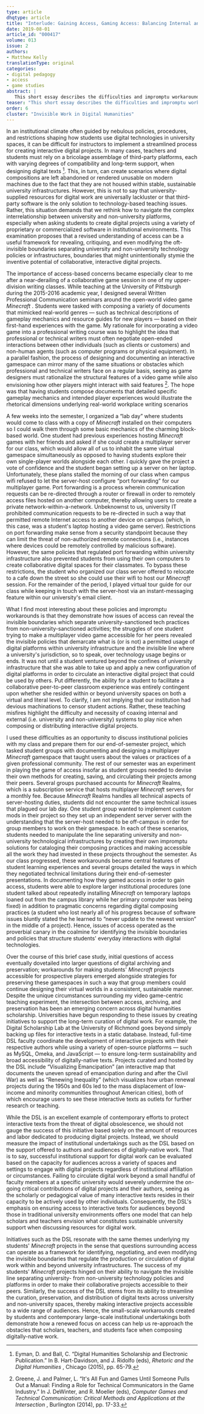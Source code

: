 ```yaml
---
type: article
dhqtype: article
title: "Interlude: Gaining Access, Gaming Access: Balancing Internal and External Support For Interactive Digital Projects"
date: 2019-08-01
article_id: "000417"
volume: 013
issue: 2
authors:
- Matthew Kelly
translationType: original
categories:
- digital pedagogy
- access
- game studies
abstract: |
   This short essay describes the difficulties and impromptu workarounds that emerged when using the video game Minecraft as the central teaching tool in several professional writing seminars. More specifically, the author discusses a key moment in the semester where students needed to move between university and non-university technology infrastructures in order to create multiplayer gamespaces that were accessible to their peers. In narrating this experience, the author will demonstrate how a discourse of access can be used to examine the oft-invisible policies, procedures, and restrictions that shape the way we compose, circulate and make visible digitally-native work. Furthermore, the author will discuss how a critical emphasis on access can help teachers and students better mediate the relationship between internal or university-supplied technological infrastructures and external platforms when creating interactive digital projects. The underlying motivation of this essay is not to lambaste universities for lack of institutional support nor is it to champion commercial organizations as saviors for helping teachers successfully use digital platforms in the classroom. Instead, the goal of this brief essay is to spur discussions surrounding the following questions: how might we use issues regarding access to better examine and navigate the hard-to-define boundaries that separate university-sanction technology use from non-university sanctioned technology use? How might calling students' attention to access refine the larger learning objectives for Digital Humanities or DH-related courses?
teaser: "This short essay describes the difficulties and impromptu workarounds that emerged when using the video game Minecraft as the central teaching tool in several professional writing seminars."
order: 6
cluster: "Invisible Work in Digital Humanities"
---
```

  
 In an institutional climate often guided by nebulous policies, procedures, and restrictions shaping how students use digital technologies in university spaces, it can be difficult for instructors to implement a streamlined process for creating interactive digital projects. In many cases, teachers and students must rely on a bricolage assemblage of third-party platforms, each with varying degrees of compatibility and long-term support, when designing digital texts [^eyman2015]. This, in turn, can create scenarios where digital compositions are left abandoned or rendered unusable on modern machines due to the fact that they are not housed within stable, sustainable university infrastructures. However, this is not to say that university-supplied resources for digital work are universally lackluster or that third-party software is the only solution to technology-based teaching issues. Rather, this situation demands that we rethink how to navigate the complex interrelationship between university and non-university platforms, especially when asking students to create digital projects using a variety of proprietary or commercialized software in institutional environments. This examination proposes that a revised understanding of access can be a useful framework for revealing, critiquing, and even modifying the oft-invisible boundaries separating university and non-university technology policies or infrastructures, boundaries that might unintentionally stymie the inventive potential of collaborative, interactive digital projects. 
  
The importance of access-based concerns became especially clear to me after a near-derailing of a collaborative game session in one of my upper-division writing classes. While teaching at the University of Pittsburgh during the 2015-2016 academic year, I designed several Written Professional Communication seminars around the open-world video game  _Minecraft_ . Students were tasked with composing a variety of documents that mimicked real-world genres — such as technical descriptions of gameplay mechanics and resource guides for new players — based on their first-hand experiences with the game. My rationale for incorporating a video game into a professional writing course was to highlight the idea that professional or technical writers must often negotiate open-ended interactions between other individuals (such as clients or customers) and non-human agents (such as computer programs or physical equipment). In a parallel fashion, the process of designing and documenting an interactive gamespace can mirror many of the same situations or obstacles which professional and technical writers face on a regular basis, seeing as game designers must rationalize the structural features of a video game while also envisioning how other players might interact with said features [^greene2014]. The hope was that having students compose documents that detailed specific gameplay mechanics and intended player experiences would illustrate the rhetorical dimensions underlying real-world workplace writing scenarios
  
A few weeks into the semester, I organized a  “lab day”  where students would come to class with a copy of  _Minecraft_  installed on their computers so I could walk them through some basic mechanics of the charming block-based world. One student had previous experiences hosting  _Minecraft_  games with her friends and asked if she could create a multiplayer server for our class, which would allow all of us to inhabit the same virtual gamespace simultaneously as opposed to having students explore their own single-player worlds alongside each other. I quickly gave the project a vote of confidence and the student began setting up a server on her laptop. Unfortunately, these plans stalled the morning of our class when campus wifi refused to let the server-host configure  “port forwarding”  for our multiplayer game. Port forwarding is a process wherein communication requests can be re-directed through a router or firewall in order to remotely access files hosted on another computer, thereby allowing users to create a private network-within-a-network. Unbeknownst to us, university IT prohibited communication requests to be re-directed in such a way that permitted remote Internet access to another device on campus (which, in this case, was a student's laptop hosting a video game server). Restrictions on port forwarding make sense from a security standpoint because they can limit the threat of non-authorized remote connections (i.e., instances where devices could be remotely controlled by malicious software). However, the same policies that regulated port forwarding within university infrastructure also prevented students from using their own computers to create collaborative digital spaces for their classmates. To bypass these restrictions, the student who organized our class server offered to relocate to a cafe down the street so she could use their wifi to host our  _Minecraft_  session. For the remainder of the period, I played virtual tour guide for our class while keeping in touch with the server-host via an instant-messaging feature within our university's email client.
  
What I find most interesting about these policies and impromptu workarounds is that they demonstrate how issues of access can reveal the invisible boundaries which separate university-sanctioned tech practices from non-university-sanctioned activities; the struggles of one student trying to make a multiplayer video game accessible for her peers revealed the invisible policies that demarcate what is (or is not) a permitted usage of digital platforms within university infrastructure and the invisible line where a university's jurisdiction, so to speak, over technology usage begins or ends. It was not until a student ventured beyond the confines of university infrastructure that she was able to take up and apply a new configuration of digital platforms in order to circulate an interactive digital project that could be used by others. Put differently, the ability for a student to facilitate a collaborative peer-to-peer classroom experience was entirely contingent upon whether she resided within or beyond university spaces on both a virtual and literal level. To clarify, I am not implying that our institution had devious machinations to censor student actions. Rather, these teaching misfires highlight the difficulty and necessity of coaxing internal and external (i.e. university and non-university) systems to play nice when composing or distributing interactive digital projects.
  
I used these difficulties as an opportunity to discuss institutional policies with my class and prepare them for our end-of-semester project, which tasked student groups with documenting and designing a multiplayer  _Minecraft_  gamespace that taught users about the values or practices of a given professional community. The rest of our semester was an experiment in playing the game of access insofar as student groups needed to devise their own methods for creating, saving, and circulating their projects among their peers. Several groups purchased accounts for  _Minecraft_  Realms, which is a subscription service that hosts multiplayer  _Minecraft_  servers for a monthly fee. Because  _Minecraft_  Realms handles all technical aspects of server-hosting duties, students did not encounter the same technical issues that plagued our lab day. One student group wanted to implement custom mods in their project so they set up an independent server server with the understanding that the server-host needed to be off-campus in order for group members to work on their gamespace. In each of these scenarios, students needed to manipulate the line separating university and non-university technological infrastructures by creating their own impromptu solutions for cataloging their composing practices and making accessible all the work they had invested in these projects throughout the semester. As our class progressed, these workarounds became central features of student learning experiences and several groups detailed the ways in which they negotiated technical limitations during their end-of-semester presentations. In documenting how they gamed access in order to gain access, students were able to explore larger institutional procedures (one student talked about repeatedly installing  _Minecraft_  on temporary laptops loaned out from the campus library while her primary computer was being fixed) in addition to pragmatic concerns regarding digital composing practices (a student who lost nearly all of his progress because of software issues bluntly stated the he learned to  “never update to the newest version”  in the middle of a project). Hence, issues of access operated as the proverbial canary in the coalmine for identifying the invisible boundaries and policies that structure students' everyday interactions with digital technologies.
  
Over the course of this brief case study, initial questions of access eventually dovetailed into larger questions of digital archiving and preservation; workarounds for making students'  _Minecraft_  projects accessible for prospective players emerged alongside strategies for preserving these gamespaces in such a way that group members could continue designing their virtual worlds in a consistent, sustainable manner. Despite the unique circumstances surrounding my video game-centric teaching experiment, the intersection between access, archiving, and preservation has been an emerging concern across digital humanities scholarship. Universities have begun responding to these issues by creating initiatives to support the long-term curation of digital work. For example, the Digital Scholarship Lab at the University of Richmond goes beyond simply backing up files for interactive texts in a static database. Instead, full-time DSL faculty coordinate the development of interactive projects with their respective authors while using a variety of open-source platforms — such as MySQL, Omeka, and JavaScript — to ensure long-term sustainability and broad accessibility of digitally-native texts. Projects curated and hosted by the DSL include  “Visualizing Emancipation”  (an interactive map that documents the uneven spread of emancipation during and after the Civil War) as well as  “Renewing Inequality”  (which visualizes how urban renewal projects during the 1950s and 60s led to the mass displacement of low-income and minority communities throughout American cities), both of which encourage users to see these interactive texts as outlets for further research or teaching.
  
While the DSL is an excellent example of contemporary efforts to protect interactive texts from the threat of digital obsolescence, we should not gauge the success of this initiative based solely on the amount of resources and labor dedicated to producing digital projects. Instead, we should measure the impact of institutional undertakings such as the DSL based on the support offered to authors and audiences of digitally-native work. That is to say, successful institutional support for digital work can be evaluated based on the capacity for audiences across a variety of spaces and settings to engage with digital projects regardless of institutional affiliation or circumstances. Failing to circulate digital work beyond a small handful of faculty members at a specific university would severely undermine the on-going critical contributions of digital projects and their authors, seeing as the scholarly or pedagogical value of many interactive texts resides in their capacity to be actively used by other individuals. Consequently, the DSL's emphasis on ensuring access to interactive texts for audiences beyond those in traditional university environments offers one model that can help scholars and teachers envision what constitutes sustainable university support when discussing resources for digital work.
  
Initiatives such as the DSL resonate with the same themes underlying my students'  _Minecraft_  projects in the sense that questions surrounding access can operate as a framework for identifying, negotiating, and even modifying the invisible boundaries that regulate the production or circulation of digital work within and beyond university infrastructures. The success of my students'  _Minecraft_  projects hinged on their ability to navigate the invisible line separating university- from non-university technology policies and platforms in order to make their collaborative projects accessible to their peers. Similarly, the success of the DSL stems from its ability to streamline the curation, preservation, and distribution of digital texts across university and non-university spaces, thereby making interactive projects accessible to a wide range of audiences. Hence, the small-scale workarounds created by students and contemporary large-scale institutional undertakings both demonstrate how a renewed focus on access can help us re-approach the obstacles that scholars, teachers, and students face when composing digitally-native work.
    
[^eyman2015]:  Eyman, D. and Ball, C.  “Digital Humanities Scholarship and Electronic Publication.”  In B. Hart-Davidson, and J. Ridolfo (eds),  _Rhetoric and the Digital Humanities_  , Chicago (2015), pp. 65-79.  
[^greene2014]:  Greene, J. and Palmer, L.  “It's All Fun and Games Until Someone Pulls Out a Manual: Finding a Role for Technical Communicators in the Game Industry.”  In J. DeWinter, and R. Moeller (eds),  _Computer Games and Technical Communication: Critical Methods and Applications at the Intersection_  , Burlington (2014), pp. 17-33.  